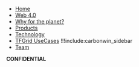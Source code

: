 - [Home](@readme)
- [Web 4.0](@internet4)
- [Why for the planet?](@why)
- [Products](@funding:products)
- [Technology](@technology)
- [TFGrid UseCases](@grid_use)
!!!include:carbonwin_sidebar
- [Team](@team)

**CONFIDENTIAL**

<!-- - [Presentations](@funding:presentations) -->
<!-- - [Digital Twin Hub](@twin:digitaltwin_hub)
- [Digital Twin Experiences](@digitalself:twin_experiences) -->